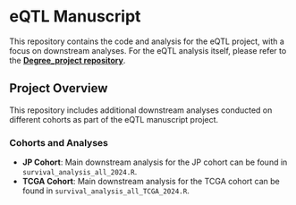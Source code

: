 # eQTL Manuscript

This repository contains the code and analysis for the eQTL project, with a focus on downstream analyses. For the eQTL analysis itself, please refer to the **[Degree_project repository](https://github.com/yourusername/Degree_project)**.

## Project Overview

This repository includes additional downstream analyses conducted on different cohorts as part of the eQTL manuscript project. 

### Cohorts and Analyses

- **JP Cohort**: Main downstream analysis for the JP cohort can be found in `survival_analysis_all_2024.R`.
- **TCGA Cohort**: Main downstream analysis for the TCGA cohort can be found in `survival_analysis_all_TCGA_2024.R`.


